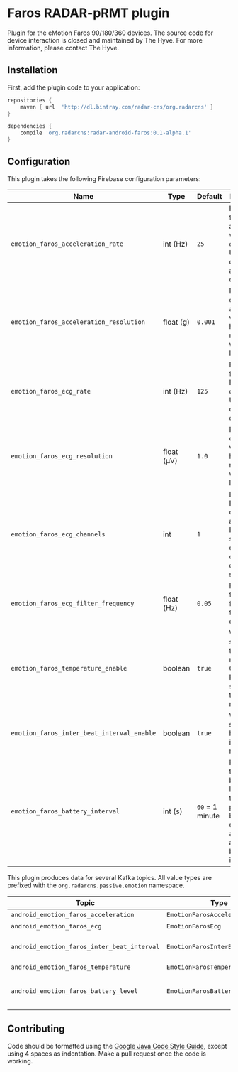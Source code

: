 # Faros RADAR-pRMT plugin

Plugin for the eMotion Faros 90/180/360 devices. The source code for device interaction is
closed and maintained by The Hyve. For more information, please contact The Hyve.

## Installation

First, add the plugin code to your application:

```gradle
repositories {
    maven { url  'http://dl.bintray.com/radar-cns/org.radarcns' }
}

dependencies {
    compile 'org.radarcns:radar-android-faros:0.1-alpha.1'
}
```

## Configuration

This plugin takes the following Firebase configuration parameters:

| Name | Type | Default | Description |
| ---- | ---- | ------- | ----------- |
| `emotion_faros_acceleration_rate` | int (Hz) | `25` | How frequently acceleration values are collected. Use `0` to disable acceleration data. |
| `emotion_faros_acceleration_resolution` | float (g) | `0.001` | Resolution of acceleration values. A higher resolution will result in lower range. |
| `emotion_faros_ecg_rate` | int (Hz) | `125` | How frequently ECG data is collected. Use `0` to disable ECG data. |
| `emotion_faros_ecg_resolution` | float (µV) | `1.0` | Resolution of ECG values. A higher resolution will result in lower range. |
| `emotion_faros_ecg_channels` | int | `1` | Number of ECG channels to activate. Faros 360 supports 3 channels, other devices support 1. |
| `emotion_faros_ecg_filter_frequency` | float (Hz) | `0.05` | High pass filter frequency for the ECG channel. |
| `emotion_faros_temperature_enable` | boolean | `true` | Whether to send temperature readings. Only the Faros 360 supports temperature readings. |
| `emotion_faros_inter_beat_interval_enable` | boolean | `true` | Whether to send inter-beat-interval readings. |
| `emotion_faros_battery_interval` | int (s) | `60` = 1 minute | How often to send the battery level. Use `0` to disable precise battery level collection and opt for approximate battery level instead. |

This plugin produces data for several Kafka topics. All value types are prefixed with the `org.radarcns.passive.emotion` namespace.

| Topic | Type | Description |
| ----- | ---- | ----------- |
| `android_emotion_faros_acceleration` | `EmotionFarosAcceleration` | Acceleration values. |
| `android_emotion_faros_ecg` | `EmotionFarosEcg` | ECG signal. |
| `android_emotion_faros_inter_beat_interval` | `EmotionFarosInterBeatInterval` | Inter-beat-interval derived from the ECG signal. |
| `android_emotion_faros_temperature` | `EmotionFarosTemperature` | Temperature. |
| `android_emotion_faros_battery_level` | `EmotionFarosBatteryLevel` | Battery level. If `battery_level_interval` is set to `0`, this is an approximation. |

## Contributing

Code should be formatted using the [Google Java Code Style Guide](https://google.github.io/styleguide/javaguide.html), except using 4 spaces as indentation. Make a pull request once the code is working.
